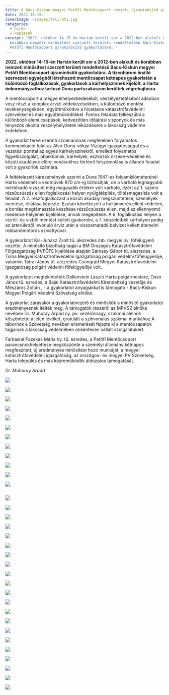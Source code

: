 ```yaml
---
title: A Bács-Kiskun megyei Petőfi Mentőcsoport nemzeti újraminősítő gyakorlata
date: 2022.10.15.
coverImage: /images/felirat1.jpg
categories:
  - hirek
  - kepzesek
excerpt: "2022. október 14-15-én Hartán került sor a 2012-ben alakult és
  korábban nemzeti minősítést szerzett területi rendeltetésű Bács-Kiskun megyei
  Petőfi Mentőcsoport újraminősítő gyakorlatára. "
---
```

**2022. október 14-15-én Hartán került sor a 2012-ben alakult és korábban nemzeti minősítést szerzett területi rendeltetésű Bács-Kiskun megyei Petőfi Mentőcsoport újraminősítő gyakorlatára. A tizenhárom önálló szervezeti egységből létrehozott mentőcsapat kétnapos gyakorlatán a különböző foglalkozások, gyakorlások a kárhelyszínnek kijelölt, a Harta önkormányzathoz tartozó Duna partszakaszon kerültek végrehajtásra.**

A mentőcsoport a megye elhelyezkedéséből, veszélyeztetéséből adódóan vesz részt a komplex árvízi védekezésekben, a különböző mentési tevékenységekben, együttműködve a hivatásos katasztrófavédelmi szervekkel és más együttműködőkkel. Fontos feladata felkészülni a különböző elemi csapások, kedvezőtlen időjárási viszonyok és más tényezők okozta veszélyhelyzetek leküzdésére a lakosság védelme érdekében.

A gyakorlat terve szerinti szcenáriónak megfelelően folyamatos kommunikáció folyt az Alsó-Duna-völgyi Vízügyi Igazgatósággal és a vezetési ponttal az egyes kárhelyszínekről, emellett folyamatos figyelőszolgálat, objektumok, kárhelyek, eszközök őrzése-védelme és közúti akadályok előre-vonásokhoz történő felszámolása is állandó feladat volt a gyakorlók számára.

A feltételezett káresemények szerint a Duna 1547-es folyamkilóméterénél Harta védelmét a védművek 870 cm-ig biztosítják, de a várható legnagyobb mértékadó vízszint még magasabb értékre volt várható, ezért az 1. számú rézsűcsúszás ellen foglalkozási helyen nyúlgátépítés, töltésmagasítás volt a feladat. A 2. részfoglalkozást a közúti akadály megszüntetése, személyek mentése, ellátása képezte. Ezután következett a hullámverés elleni védelem, a bordás megtámasztás készítése rézsűcsúszás ellen, majd az ellennyomó medence helyének kijelölése, annak megépítése. A 6. foglalkozási helyen a vízről- és vízből mentést kellett gyakorolni, a 7. képzeletbeli kárhelyen pedig az árterületről levonuló árvíz után a visszamaradó belvizet kellett átemelni robbanómotoros szivattyúval.

A gyakorlatot Kis-Juhász Zsolt tű. alezredes mb. megyei pv. főfelügyelő vezette. A minősítő bizottság tagjai a BM Országos Katasztrófavédelmi Főigazgatóság PVFŐFE kijelölése alapján Sárossy Gábor tű. alezredes, a Tolna Megyei Katasztrófavédelmi Igazgatóság polgári védelmi főfelügyelője, valamint Tátrai János tű. alezredes Csongrád Megyei Katasztrófavédelmi Igazgatóság polgári védelmi főfelügyelője volt.

A gyakorlatot megtekintették Dollenstein László Harta polgármestere, Ossó János tű. ezredes, a Bajai Katasztrófavédelmi Kirendeltség vezetője és Mészáros Zoltán , - a gyakorlatot anyagiakkal is támogató - Bács-Kiskun Megyei Polgári Védelmi Szövetség elnöke.

A gyakorlat zárásakor a gyakorlatvezető és minősítők a minősítő gyakorlatot eredményesnek ítélték meg. A támogatók részéről az MPVSZ elnöke nevében Dr. Muhoray Árpád ny. pv. vezérőrnagy, szakmai alelnök köszöntette a jelen lévőket, gratulált a színvonalas szakmai munkához A tábornok a Szövetség nevében elismerését fejezte ki a mentőcsapatok tagjainak a lakosság védelmében önkéntesen vállalt szolgálatukért.

Farkasné Fazekas Mária ny. tű. ezredes, a Petőfi Mentőcsoport parancsnokhelyettese megköszönte a személyi állomány kétnapos megfeszített, új eredményes minősítést hozó munkáját, a megyei katasztrófavédelmi igazgatóság, az országos- és megyei PV Szövetség, Harta település és más közreműködők áldozatos támogatását.

*Dr. Muhoray Árpád*

![](/images/1-csoportkép.jpg)

![](/images/2-logisztika1.jpg)

![](/images/2-logisztika2.jpg)

![](/images/2-logisztika3.jpg)

![](/images/2-logisztika4.jpg)

![](/images/2-logisztika5.jpg)

![](/images/3-nyúlgátépítés1.jpg)

![](/images/3-nyúlgátépítés2.jpg)

![](/images/3-nyúlgátépítés3.jpg)

![](/images/4-favágás1.jpg)

![](/images/4-favágás2.jpg)

![](/images/5-bordás-megtámasztás1.jpg)

![]()

![](/images/5-bordás-megtámasztás2.jpg)

![](/images/6-búvárok1.jpg)

![](/images/6-búvárok3.jpg)

![](/images/7-fóliázás1.jpg)

![](/images/7-fóliázás2.jpg)

![](/images/7-fóliázás3.jpg)

![](/images/7-fóliázás4.jpg)

![](/images/8-vízből-mentés1.jpg)

![](/images/8-vízből-mentés2.jpg)

![](/images/8-vízből-mentés3.jpg)

![](/images/8-vízből-mentés4.jpg)

![](/images/8-vízből-mentés5.jpg)

![](/images/8-vízből-mentés6.jpg)

![](/images/9-eü-részleg1.jpg)

![](/images/9-eü-részleg2.jpg)

![](/images/9-eü-részleg3.jpg)

![](/images/9-eü-részleg4.jpg)

![](/images/10-ellennyomó-medence1.jpg)

![](/images/10-ellennyomó-medence2.jpg)

![](/images/10-ellennyomó-medence3.jpg)

![](/images/záró-csoportkép.jpg)
